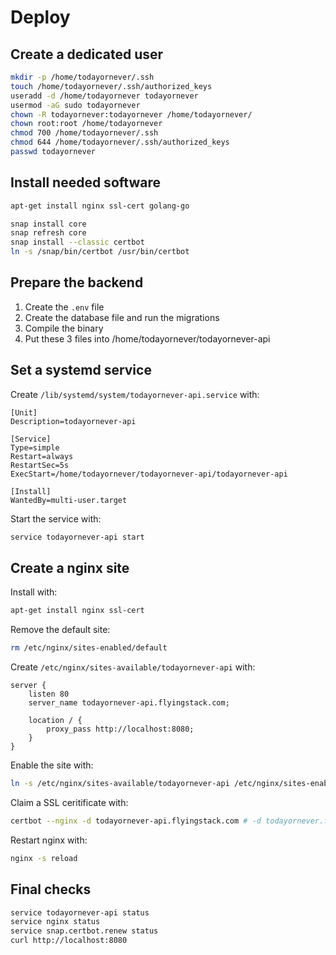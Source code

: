 # Deploy

## Create a dedicated user

```sh
mkdir -p /home/todayornever/.ssh
touch /home/todayornever/.ssh/authorized_keys
useradd -d /home/todayornever todayornever
usermod -aG sudo todayornever
chown -R todayornever:todayornever /home/todayornever/
chown root:root /home/todayornever
chmod 700 /home/todayornever/.ssh
chmod 644 /home/todayornever/.ssh/authorized_keys
passwd todayornever
```

## Install needed software

```sh
apt-get install nginx ssl-cert golang-go

snap install core
snap refresh core
snap install --classic certbot
ln -s /snap/bin/certbot /usr/bin/certbot
```

## Prepare the backend

1. Create the `.env` file
2. Create the database file and run the migrations
3. Compile the binary
4. Put these 3 files into /home/todayornever/todayornever-api

## Set a systemd service

Create `/lib/systemd/system/todayornever-api.service` with:

```
[Unit]
Description=todayornever-api

[Service]
Type=simple
Restart=always
RestartSec=5s
ExecStart=/home/todayornever/todayornever-api/todayornever-api

[Install]
WantedBy=multi-user.target
```

Start the service with:

```sh
service todayornever-api start
```

## Create a nginx site

Install with:

```sh
apt-get install nginx ssl-cert
```

Remove the default site:

```sh
rm /etc/nginx/sites-enabled/default
```

Create `/etc/nginx/sites-available/todayornever-api` with:

```
server {
    listen 80
    server_name todayornever-api.flyingstack.com;

    location / {
        proxy_pass http://localhost:8080;
    }
}
```

Enable the site with:

```sh
ln -s /etc/nginx/sites-available/todayornever-api /etc/nginx/sites-enabled/todayornever-api
```

Claim a SSL ceritificate with:

```sh
certbot --nginx -d todayornever-api.flyingstack.com # -d todayornever.flyingstack.com
```

Restart nginx with:

```sh
nginx -s reload
```

## Final checks

```sh
service todayornever-api status
service nginx status
service snap.certbot.renew status
curl http://localhost:8080
```
